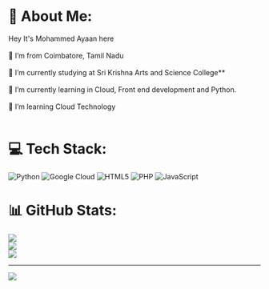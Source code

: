 # 💫 About Me:
 Hey It's Mohammed Ayaan here<br><br>🔭 I’m from Coimbatore, Tamil Nadu<br><br>🌱 I’m currently studying at Sri Krishna Arts and Science College**<br><br>🌱 I’m currently learning in Cloud, Front end development and Python.<br><br>🤝 I’m learning Cloud Technology<br><br>




# 💻 Tech Stack:
![Python](https://img.shields.io/badge/python-3670A0?style=for-the-badge&logo=python&logoColor=ffdd54) ![Google Cloud](https://img.shields.io/badge/GoogleCloud-%234285F4.svg?style=for-the-badge&logo=google-cloud&logoColor=white) ![HTML5](https://img.shields.io/badge/html5-%23E34F26.svg?style=for-the-badge&logo=html5&logoColor=white) ![PHP](https://img.shields.io/badge/php-%23777BB4.svg?style=for-the-badge&logo=php&logoColor=white) ![JavaScript](https://img.shields.io/badge/javascript-%23323330.svg?style=for-the-badge&logo=javascript&logoColor=%23F7DF1E)
# 📊 GitHub Stats:
![](https://github-readme-stats.vercel.app/api?username=mohammedayaana&theme=dark&hide_border=false&include_all_commits=false&count_private=false)<br/>
![](https://github-readme-streak-stats.herokuapp.com/?user=mohammedayaana&theme=dark&hide_border=false)<br/>
![](https://github-readme-stats.vercel.app/api/top-langs/?username=mohammedayaana&theme=dark&hide_border=false&include_all_commits=false&count_private=false&layout=compact)

---
[![](https://visitcount.itsvg.in/api?id=mohammedayaana&icon=0&color=0)](https://visitcount.itsvg.in)

<!-- Proudly created with GPRM ( https://gprm.itsvg.in ) -->
